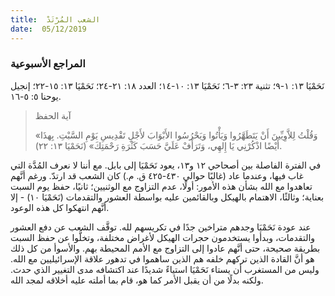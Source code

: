 ```yaml
---
title:  الشعب المُرْتَدْ
date:  05/12/2019
---
```


### المراجع الأسبوعية
نَحَمْيَا ١٣: ١-٩؛ تثنية ٢٣: ٣-٦؛ نَحَمْيَا ١٣: ١٠-١٤؛ العدد ١٨: ٢١-٢٤؛ نَحَمْيَا ١٣: ١٥-٢٢؛ إنجيل يوحنا ٥: ٥-١٦.

> <p>آية الحفظ</p>
> «وَقُلْتُ لِلاَّوِيِّينَ أَنْ يَتَطَهَّرُوا وَيَأْتُوا وَيَحْرُسُوا الأَبْوَابَ لأَجْلِ تَقْدِيسِ يَوْمِ السَّبْتِ. بِهذَا أَيْضًا اذْكُرْنِي يَا إِلهِي، وَتَرَأَفْ عَلَيَّ حَسَبَ كَثْرَةِ رَحْمَتِكَ» (نَحَمْيَا ١٣: ٢٢).

في الفترة الفاصلة بين أصحاحي ١٢ و١٣، يعود نَحَمْيَا إلى بابل. مع أننا لا نعرف المُدَّة التي غاب فيها، وعندما عاد (غالبًا حوالي ٤٣٠-٤٢٥ ق. م.) كان الشعب قد ارتدّ. ورغم أنَّهم تعاهدوا مع الله بشأن هذه الأمور: أولًا، عدم التزاوج مع الوثنيين؛ ثانيًا، حفظ يوم السبت بعناية؛ وثالثًا، الاهتمام بالهيكل وبالقائمين عليه بواسطة العشور والتقدمات (نَحَمْيَا ١٠) - إلا أنَّهم انتهكوا كل هذه الوعود.

عند عودة نَحَمْيَا وجدهم متراخين جدًا في تكريسهم لله. توقَّف الشعب عن دفع العشور والتقدمات، وبدأوا يستخدمون حجرات الهيكل لأغراض مختلفة، وتخلَّوا عن حفظ السبت بطريقة صحيحة، حتى أنَّهم عادوا إلى التزاوج مع الأمم المحيطة بهم. والأسوأ من كل ذلك هو أنَّ القادة الذين تركهم خلفه هم الذين ساهموا في تدهور علاقة الإسرائيليين مع الله. وليس من المستغرب أن يستاء نَحَمْيَا استياءً شديدًا عند اكتشافه مدى التغيير الذي حدث. ولكنه بدلًا من أن يقبل الأمر كما هو، قام بما أملته عليه أخلاقه لمجد الله.